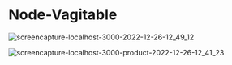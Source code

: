 # Node-Vagitable

![screencapture-localhost-3000-2022-12-26-12_49_12](https://user-images.githubusercontent.com/114661364/209517208-d546d23b-6147-4617-87c5-e642b4a648b4.png)

![screencapture-localhost-3000-product-2022-12-26-12_41_23](https://user-images.githubusercontent.com/114661364/209517053-95b5cff2-4732-4246-bedb-5817657b6673.png)
